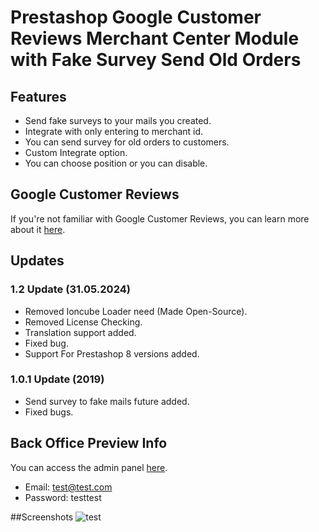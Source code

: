# Prestashop Google Customer Reviews Merchant Center Module with Fake Survey Send Old Orders

## Features
- Send fake surveys to your mails you created.
- Integrate with only entering to merchant id.
- You can send survey for old orders to customers.
- Custom Integrate option.
- You can choose position or you can disable.

## Google Customer Reviews
If you're not familiar with Google Customer Reviews, you can learn more about it [here](https://support.google.com/merchants/answer/7188525?hl=en).

## Updates

### 1.2 Update (31.05.2024)
- Removed Ioncube Loader need (Made Open-Source).
- Removed License Checking.
- Translation support added.
- Fixed bug.
- Support For Prestashop 8 versions added.

### 1.0.1 Update (2019)
- Send survey to fake mails future added.
- Fixed bugs.

## Back Office Preview Info
You can access the admin panel [here](https://moduletest.teslacakmak.com/admin202wmufvzct8e8×7xih/).
- Email: test@test.com
- Password: testtest

##Screenshots
![test]([https://example.com/example.png](https://moduletest.teslacakmak.com/googlecusreviews.png) "test")

